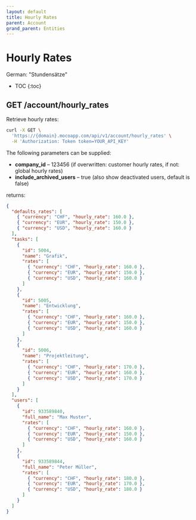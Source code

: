```yaml
---
layout: default
title: Hourly Rates
parent: Account
grand_parent: Entities
---
```


# Hourly Rates

German: "Stundensätze"

- TOC
{:toc}

## GET /account/hourly_rates

Retrieve hourly rates:

```bash
curl -X GET \
  'https://{domain}.mocoapp.com/api/v1/account/hourly_rates' \
  -H 'Authorization: Token token=YOUR_API_KEY'
```

The following parameters can be supplied:

- **company_id** – 123456 (if overwritten: customer hourly rates, if not: global hourly rates)
- **include_archived_users** – true (also show deactivated users, default is false)

returns:

```json
{
  "defaults_rates": [
    { "currency": "CHF", "hourly_rate": 160.0 },
    { "currency": "EUR", "hourly_rate": 150.0 },
    { "currency": "USD", "hourly_rate": 160.0 }
  ],
  "tasks": [
    {
      "id": 5004,
      "name": "Grafik",
      "rates": [
        { "currency": "CHF", "hourly_rate": 160.0 },
        { "currency": "EUR", "hourly_rate": 150.0 },
        { "currency": "USD", "hourly_rate": 160.0 }
      ]
    },
    {
      "id": 5005,
      "name": "Entwicklung",
      "rates": [
        { "currency": "CHF", "hourly_rate": 160.0 },
        { "currency": "EUR", "hourly_rate": 150.0 },
        { "currency": "USD", "hourly_rate": 160.0 }
      ]
    },
    {
      "id": 5006,
      "name": "Projektleitung",
      "rates": [
        { "currency": "CHF", "hourly_rate": 170.0 },
        { "currency": "EUR", "hourly_rate": 160.0 },
        { "currency": "USD", "hourly_rate": 170.0 }
      ]
    }
  ],
  "users": [
    {
      "id": 933589840,
      "full_name": "Max Muster",
      "rates": [
        { "currency": "CHF", "hourly_rate": 160.0 },
        { "currency": "EUR", "hourly_rate": 150.0 },
        { "currency": "USD", "hourly_rate": 160.0 }
      ]
    },
    {
      "id": 933589844,
      "full_name": "Peter Müller",
      "rates": [
        { "currency": "CHF", "hourly_rate": 180.0 },
        { "currency": "EUR", "hourly_rate": 170.0 },
        { "currency": "USD", "hourly_rate": 180.0 }
      ]
    }
  ]
}
```
